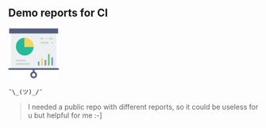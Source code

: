 ## Demo reports for CI
![Image alt text](/reports.png)

```
¯\_(ツ)_/¯
```
> I needed a public repo with different reports, so it could be useless for u but helpful for me :-]
 